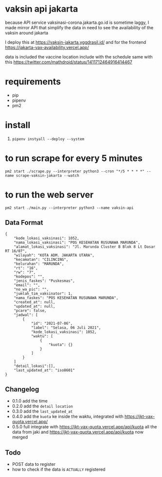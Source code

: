 # vaksin api jakarta

because API service vaksinasi-corona.jakarta.go.id is sometime laggy, I made mirror API that simplify the data in need to see the availability of the vaksin around jakarta

I deploy this at https://vaksin-jakarta.yggdrasil.id/ and for the frontend https://jakarta-vax-availability.vercel.app/

data is included the vaccine location include with the schedule same with this https://twitter.com/mathdroid/status/1411712464916414467

# requirements
- pip
- pipenv
- pm2

# install
1. `pipenv instyall --deploy --system`

# to run scrape for every 5 minutes
`pm2 start ./scrape.py --interpreter python3 --cron "*/5 * * * *" --name scrape-vaksin-jakarta --watch`

# to run the web server
`pm2 start ./main.py --interpreter python3 --name vaksin-api`

## Data Format

```
{
    "kode_lokasi_vaksinasi": 1052,
    "nama_lokasi_vaksinasi": "POS KESEHATAN RUSUNAWA MARUNDA",
    "alamat_lokasi_vaksinasi": "Jl. Marunda Cluster B Blok 8 Lt Dasar RT 16/07",
    "wilayah": "KOTA ADM. JAKARTA UTARA",
    "kecamatan": "CILINCING",
    "kelurahan": "MARUNDA",
    "rt": "16",
    "rw": "7",
    "kodepos": "",
    "jenis_faskes": "Puskesmas",
    "email": "",
    "no_wa_pic": "",
    "jumlah_tim_vaksinator": 1,
    "nama_faskes": "POS KESEHATAN RUSUNAWA MARUNDA",
    "created_at": null,
    "updated_at": null,
    "pcare": false,
    "jadwal": [
        {
            "id": "2021-07-06",
            "label": "Selasa, 06 Juli 2021",
            "kode_lokasi_vaksinasi": 1052,
            "waktu": [
                {
                    "kuota": {}
                }
            ]
        }
    ]
    "detail_lokasi":[],
    "last_updated_at": "iso8601"
}
```

## Changelog

- 0.1.0 add the time
- 0.2.0 add the `detail location`
- 0.3.0 add the `last_updated_at`
- 0.4.0 add the `kuota` ke inside the waktu, integrated with https://jkt-vax-quota.vercel.app/
- 0.5.0 full integrate with https://jkt-vax-quota.vercel.app/api/kuota all the data from jaki and https://jkt-vax-quota.vercel.app/api/kuota now merged

## Todo
- POST data to register
- how to check if the data is `ACTUALLY` registered
